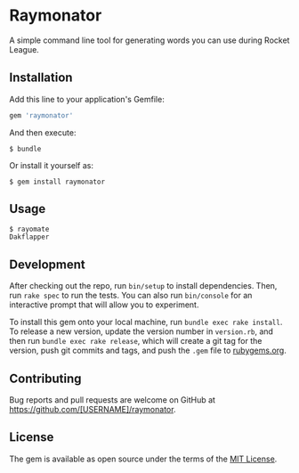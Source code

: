 # Raymonator

A simple command line tool for generating words you can use during Rocket League.

## Installation

Add this line to your application's Gemfile:

```ruby
gem 'raymonator'
```

And then execute:

    $ bundle

Or install it yourself as:

    $ gem install raymonator

## Usage

```
$ rayomate
Dakflapper
```

## Development

After checking out the repo, run `bin/setup` to install dependencies. Then, run `rake spec` to run the tests. You can also run `bin/console` for an interactive prompt that will allow you to experiment.

To install this gem onto your local machine, run `bundle exec rake install`. To release a new version, update the version number in `version.rb`, and then run `bundle exec rake release`, which will create a git tag for the version, push git commits and tags, and push the `.gem` file to [rubygems.org](https://rubygems.org).

## Contributing

Bug reports and pull requests are welcome on GitHub at https://github.com/[USERNAME]/raymonator.


## License

The gem is available as open source under the terms of the [MIT License](http://opensource.org/licenses/MIT).

